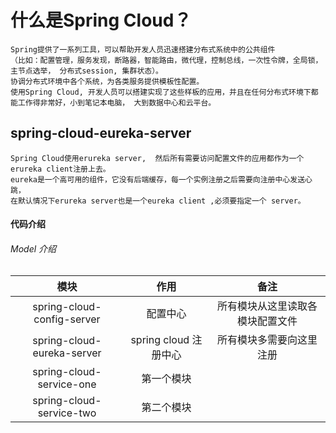 # 什么是Spring Cloud？
    Spring提供了一系列工具，可以帮助开发人员迅速搭建分布式系统中的公共组件
    （比如：配置管理，服务发现，断路器，智能路由，微代理，控制总线，一次性令牌，全局锁，主节点选举， 分布式session, 集群状态）。
    协调分布式环境中各个系统，为各类服务提供模板性配置。
    使用Spring Cloud, 开发人员可以搭建实现了这些样板的应用，并且在任何分布式环境下都能工作得非常好，小到笔记本电脑， 大到数据中心和云平台。
## spring-cloud-eureka-server
    Spring Cloud使用erureka server,  然后所有需要访问配置文件的应用都作为一个erureka client注册上去。
    eureka是一个高可用的组件，它没有后端缓存，每一个实例注册之后需要向注册中心发送心跳，
    在默认情况下erureka server也是一个eureka client ,必须要指定一个 server。

#### 代码介绍
###### Model 介绍

| 模块  | 作用 | 备注 |
| :------------: | :------------: | :------------: |
| spring-cloud-config-server | 配置中心 | 所有模块从这里读取各模块配置文件 |
| spring-cloud-eureka-server | spring cloud 注册中心 | 所有模块多需要向这里注册 |
| spring-cloud-service-one | 第一个模块 |  |
| spring-cloud-service-two | 第二个模块 |  |